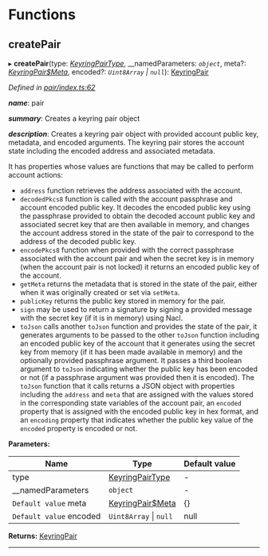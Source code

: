 

# Functions

<a id="createpair"></a>

##  createPair

▸ **createPair**(type: *[KeyringPairType](_types_.md#keyringpairtype)*, __namedParameters: *`object`*, meta?: *[KeyringPair$Meta](_types_.md#keyringpair_meta)*, encoded?: *`Uint8Array` \| `null`*): [KeyringPair](../interfaces/_types_.keyringpair.md)

*Defined in [pair/index.ts:62](https://github.com/polkadot-js/common/blob/c5e0fac/packages/keyring/src/pair/index.ts#L62)*

*__name__*: pair

*__summary__*: Creates a keyring pair object

*__description__*: Creates a keyring pair object with provided account public key, metadata, and encoded arguments. The keyring pair stores the account state including the encoded address and associated metadata.

It has properties whose values are functions that may be called to perform account actions:

*   `address` function retrieves the address associated with the account.
*   `decodedPkcs8` function is called with the account passphrase and account encoded public key. It decodes the encoded public key using the passphrase provided to obtain the decoded account public key and associated secret key that are then available in memory, and changes the account address stored in the state of the pair to correspond to the address of the decoded public key.
*   `encodePkcs8` function when provided with the correct passphrase associated with the account pair and when the secret key is in memory (when the account pair is not locked) it returns an encoded public key of the account.
*   `getMeta` returns the metadata that is stored in the state of the pair, either when it was originally created or set via `setMeta`.
*   `publicKey` returns the public key stored in memory for the pair.
*   `sign` may be used to return a signature by signing a provided message with the secret key (if it is in memory) using Nacl.
*   `toJson` calls another `toJson` function and provides the state of the pair, it generates arguments to be passed to the other `toJson` function including an encoded public key of the account that it generates using the secret key from memory (if it has been made available in memory) and the optionally provided passphrase argument. It passes a third boolean argument to `toJson` indicating whether the public key has been encoded or not (if a passphrase argument was provided then it is encoded). The `toJson` function that it calls returns a JSON object with properties including the `address` and `meta` that are assigned with the values stored in the corresponding state variables of the account pair, an `encoded` property that is assigned with the encoded public key in hex format, and an `encoding` property that indicates whether the public key value of the `encoded` property is encoded or not.

**Parameters:**

| Name | Type | Default value |
| ------ | ------ | ------ |
| type | [KeyringPairType](_types_.md#keyringpairtype) | - |
| __namedParameters | `object` | - |
| `Default value` meta | [KeyringPair$Meta](_types_.md#keyringpair_meta) |  {} |
| `Default value` encoded | `Uint8Array` \| `null` |  null |

**Returns:** [KeyringPair](../interfaces/_types_.keyringpair.md)

___

